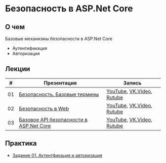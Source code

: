 # Безопасность в ASP.Net Core

## О чем
Базовые механизмы безопасности в ASP.Net Core
- Аутентификация
- Авторизация

## Лекции

|#|Презентация|Запись|
|--|--|--|
|01|[Безопасность. Базовые термины](./01.%20Security.%20Base%20terms.pptx?raw=true)|[YouTube](https://youtu.be/X9pAsEW2d4I), [VK.Video](https://vkvideo.ru/video871595788_456239072), [Rutube](https://rutube.ru/video/fec03527affeb16439549af2899d9b02/)|
|02|[Безопасность в Web](./02.%20Security%20in%20Web.pptx?raw=true)|[YouTube](https://youtu.be/YSxfgimIGdg), [VK.Video](https://vkvideo.ru/video871595788_456239073), [Rutube](https://rutube.ru/video/681dea67c78bb133040a059f87ffc000/)|
|03|[Базовое API безопасности в ASP.Net Core](./03.%20Basic%20Security%20API%20in%20ASP.Net%20Core.pptx?raw=true)|[YouTube](https://youtu.be/GlR-liSP9wE), [VK.Video](https://vkvideo.ru/video871595788_456239074), [Rutube](https://rutube.ru/video/b21bb07b14c3ee4ab2a6e7caa83dffb8/)|

## Практика

- [Задание 01. Аутентфикация и авторизация](./Task_01/task_01.md)

